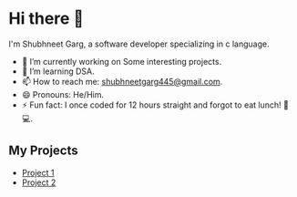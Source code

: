# Hi there 👋

I'm Shubhneet Garg, a software developer specializing in c language.  
- 🔭 I’m currently working on Some interesting projects.  
- 🌱 I’m learning DSA.  
- 📫 How to reach me: shubhneetgarg445@gmail.com.  
- 😄 Pronouns: He/Him.  
- ⚡ Fun fact: I once coded for 12 hours straight and forgot to eat lunch! 🍕💻.  

## My Projects
- [Project 1](link)  
- [Project 2](link) 
<!---
Shubhneet1535/Shubhneet1535 is a ✨ special ✨ repository because its `README.md` (this file) appears on your GitHub profile.
You can click the Preview link to take a look at your changes.
--->
